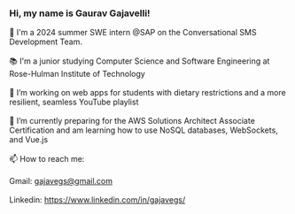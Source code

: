 ### Hi, my name is Gaurav Gajavelli!<br>

👋 I'm a 2024 summer SWE intern @SAP on the Conversational SMS Development Team.<br><br>
📚 I'm a junior studying Computer Science and Software Engineering at Rose-Hulman Institute of Technology<br><br>
🔭 I’m working on web apps for students with dietary restrictions and a more resilient, seamless YouTube playlist<br><br>
🌱 I’m currently preparing for the AWS Solutions Architect Associate Certification and am learning how to use NoSQL databases, WebSockets, and Vue.js<br><br>
📫 How to reach me:<br><br>
Gmail: gajavegs@gmail.com<br><br>
Linkedin: https://www.linkedin.com/in/gajavegs/
